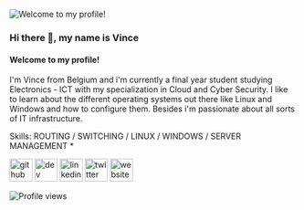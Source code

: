 ![Welcome to my profile!](https://www.google.com/search?q=it+banner&rlz=1C1QPHC_nlBE971BE971&sxsrf=APq-WBsJs8CXSiVPp9FJ-8VGaFdGMsoGbw:1643995637599&source=lnms&tbm=isch&sa=X&ved=2ahUKEwj31vb_yOb1AhWPwAIHHevACAgQ_AUoAXoECAEQAw&biw=1707&bih=802&dpr=1.13#imgrc=_lrFgolfWs7pSM)

### Hi there 👋, my name is Vince
#### Welcome to my profile!

I'm Vince from Belgium and i'm currently a final year student studying Electronics - ICT with my specialization in Cloud and Cyber Security. I like to learn about the different operating systems out there like Linux and Windows and how to configure them. Besides i'm passionate about all sorts of IT infrastructure.

Skills: ROUTING / SWITCHING / LINUX / WINDOWS / SERVER MANAGEMENT
*  


[<img src='https://cdn.jsdelivr.net/npm/simple-icons@3.0.1/icons/github.svg' alt='github' height='40'>](https://github.com/r0615711)  [<img src='https://cdn.jsdelivr.net/npm/simple-icons@3.0.1/icons/dev-dot-to.svg' alt='dev' height='40'>](https://dev.to/r0615711)  [<img src='https://cdn.jsdelivr.net/npm/simple-icons@3.0.1/icons/linkedin.svg' alt='linkedin' height='40'>](https://www.linkedin.com/in/https://www.linkedin.com/in/vincedruyts//)  [<img src='https://cdn.jsdelivr.net/npm/simple-icons@3.0.1/icons/twitter.svg' alt='twitter' height='40'>](https://twitter.com/https://twitter.com/druyts_vince)  [<img src='https://cdn.jsdelivr.net/npm/simple-icons@3.0.1/icons/icloud.svg' alt='website' height='40'>](https://vincedruyts.sinners.be/)  

![Profile views](https://gpvc.arturio.dev/r0615711)  
